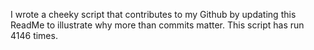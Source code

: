 I wrote a cheeky script that contributes to my Github by updating this ReadMe to illustrate why more than commits matter. This script has run 4146 times.